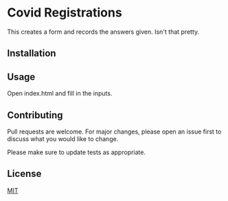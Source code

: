 # Covid Registrations

This creates a form and records the answers given. Isn't that pretty. 

## Installation



## Usage

Open index.html and fill in the inputs. 

## Contributing

Pull requests are welcome. For major changes, please open an issue first to discuss what you would like to change.

Please make sure to update tests as appropriate.

## License
[MIT](https://choosealicense.com/licenses/mit/)